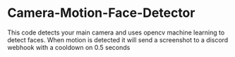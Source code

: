 # Camera-Motion-Face-Detector
This code detects your main camera and uses opencv machine learning to detect faces. When motion is detected it will send a screenshot to a discord webhook with a cooldown on 0.5 seconds
